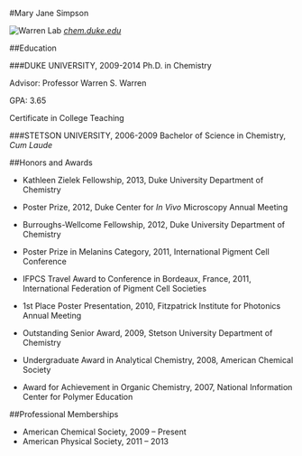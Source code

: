 #Mary Jane Simpson

![Warren Lab](/images/WarrenLab.jpg)
[_chem.duke.edu_](http://chem.duke.edu/)

##Education

###DUKE UNIVERSITY, 2009-2014
Ph.D. in Chemistry

Advisor: Professor Warren S. Warren

GPA: 3.65

Certificate in College Teaching

###STETSON UNIVERSITY, 2006-2009
Bachelor of Science in Chemistry, *Cum Laude*

##Honors and Awards

* Kathleen Zielek Fellowship, 2013, Duke University Department of Chemistry

* Poster Prize, 2012, Duke Center for *In Vivo* Microscopy Annual Meeting

* Burroughs-Wellcome Fellowship, 2012, Duke University Department of Chemistry

* Poster Prize in Melanins Category, 2011, International Pigment Cell Conference

* IFPCS Travel Award to Conference in Bordeaux, France, 2011, International Federation of Pigment Cell Societies

* 1st Place Poster Presentation, 2010, Fitzpatrick Institute for Photonics Annual Meeting

* Outstanding Senior Award, 2009, Stetson University Department of Chemistry	

* Undergraduate Award in Analytical Chemistry, 2008, American Chemical Society

* Award for Achievement in Organic Chemistry, 2007, National Information Center for Polymer Education

##Professional Memberships

* American Chemical Society, 2009 – Present 
* American Physical Society, 2011 – 2013

